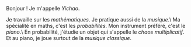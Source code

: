 Bonjour ! Je m'appelle *Yichao*.

Je travaille sur les *mathématiques*. Je pratique aussi de la *musique*.\\
Ma spécialité en maths, c'est les *probabilités*. Mon instrument préféré, c'est le *piano*.\\
En probabilité, j'étudie un objet qui s'appelle le *chaos multiplicatif*. Et au piano, je joue surtout de la *musique classique*.